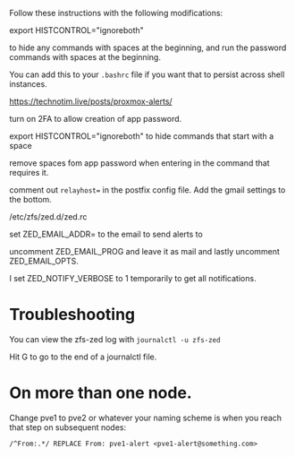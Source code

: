 Follow these instructions with the following modifications:

export HISTCONTROL="ignoreboth"

to hide any commands with spaces at the beginning, and run the password commands with spaces at the beginning.

You can add this to your `.bashrc` file if you want that to persist across shell instances.

https://technotim.live/posts/proxmox-alerts/

turn on 2FA to allow creation of app password.

export HISTCONTROL="ignoreboth" to hide commands that start with a space

remove spaces fom app password when entering in the command that requires it.

comment out `relayhost=` in the postfix config file. Add the gmail settings to the bottom.

/etc/zfs/zed.d/zed.rc

set ZED_EMAIL_ADDR=
to the email to send alerts to

uncomment ZED_EMAIL_PROG and leave it as mail and lastly uncomment ZED_EMAIL_OPTS.

I set ZED_NOTIFY_VERBOSE to 1 temporarily to get all notifications.

# Troubleshooting

You can view the zfs-zed log with `journalctl -u zfs-zed`

Hit G to go to the end of a journalctl file.

# On more than one node.

Change pve1 to pve2 or whatever your naming scheme is when you reach that step on subsequent nodes:

`/^From:.*/ REPLACE From: pve1-alert <pve1-alert@something.com>`
